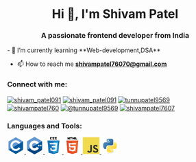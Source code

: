 <h1 align="center">Hi 👋, I'm Shivam Patel</h1>
<h3 align="center">A passionate frontend developer from India</h3>
<img  src="https://media.giphy.com/media/K5kfQExKk731K/giphy.gif" width="400px" align="right" alt="">
- 🌱 I’m currently learning **Web-development,DSA**

- 📫 How to reach me **shivampatel76070@gmail.com**

<h3 align="left">Connect with me:</h3>
<p align="left">
<a href="https://fb.com/shivam_patel091" target="blank"><img align="center" src="https://raw.githubusercontent.com/rahuldkjain/github-profile-readme-generator/master/src/images/icons/Social/facebook.svg" alt="shivam_patel091" height="30" width="40" /></a>
<a href="https://instagram.com/shivam_patel091" target="blank"><img align="center" src="https://raw.githubusercontent.com/rahuldkjain/github-profile-readme-generator/master/src/images/icons/Social/instagram.svg" alt="shivam_patel091" height="30" width="40" /></a>
<a href="https://www.codechef.com/users/tunnupatel9569" target="blank"><img align="center" src="https://cdn.jsdelivr.net/npm/simple-icons@3.1.0/icons/codechef.svg" alt="tunnupatel9569" height="30" width="40" /></a>
<a href="https://codeforces.com/profile/shivampatel760" target="blank"><img align="center" src="https://raw.githubusercontent.com/rahuldkjain/github-profile-readme-generator/master/src/images/icons/Social/codeforces.svg" alt="shivampatel760" height="30" width="40" /></a>
<a href="https://www.hackerearth.com/@tunnupatel9569" target="blank"><img align="center" src="https://raw.githubusercontent.com/rahuldkjain/github-profile-readme-generator/master/src/images/icons/Social/hackerearth.svg" alt="@tunnupatel9569" height="30" width="40" /></a>
<a href="https://auth.geeksforgeeks.org/user/shivampatel7607" target="blank"><img align="center" src="https://raw.githubusercontent.com/rahuldkjain/github-profile-readme-generator/master/src/images/icons/Social/geeks-for-geeks.svg" alt="shivampatel7607" height="30" width="40" /></a>
</p>

<h3 align="left">Languages and Tools:</h3>
<p align="left"> <a href="https://www.cprogramming.com/" target="_blank" rel="noreferrer"> <img src="https://raw.githubusercontent.com/devicons/devicon/master/icons/c/c-original.svg" alt="c" width="40" height="40"/> </a> <a href="https://www.w3schools.com/cpp/" target="_blank" rel="noreferrer"> <img src="https://raw.githubusercontent.com/devicons/devicon/master/icons/cplusplus/cplusplus-original.svg" alt="cplusplus" width="40" height="40"/> </a> <a href="https://www.w3schools.com/css/" target="_blank" rel="noreferrer"> <img src="https://raw.githubusercontent.com/devicons/devicon/master/icons/css3/css3-original-wordmark.svg" alt="css3" width="40" height="40"/> </a> <a href="https://www.w3.org/html/" target="_blank" rel="noreferrer"> <img src="https://raw.githubusercontent.com/devicons/devicon/master/icons/html5/html5-original-wordmark.svg" alt="html5" width="40" height="40"/> </a> <a href="https://developer.mozilla.org/en-US/docs/Web/JavaScript" target="_blank" rel="noreferrer"> <img src="https://raw.githubusercontent.com/devicons/devicon/master/icons/javascript/javascript-original.svg" alt="javascript" width="40" height="40"/> </a> <a href="https://www.python.org" target="_blank" rel="noreferrer"> <img src="https://raw.githubusercontent.com/devicons/devicon/master/icons/python/python-original.svg" alt="python" width="40" height="40"/> </a> </p>

